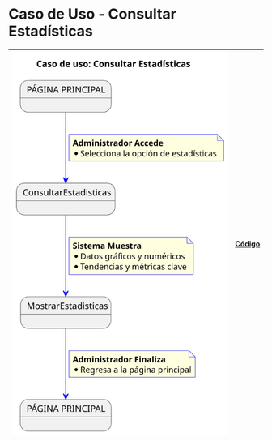 # Caso de Uso - Consultar Estadísticas

|![Diagrama de Clases](/documentos/imagenes/casos_de_uso/administrador/consultar_estadisticas.svg)|[Código](/casos_de_uso/casos_de_uso/administrador/consultar_estadisticas/consultar_estadisticas.puml)|
|---|---|